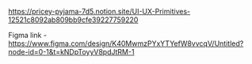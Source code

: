 https://pricey-pyjama-7d5.notion.site/UI-UX-Primitives-12521c8092ab809bb9cfe39227759220

Figma link - https://www.figma.com/design/K40MwmzPYxYTYefW8vvcqV/Untitled?node-id=0-1&t=kNDpToyyV8pdJtRM-1